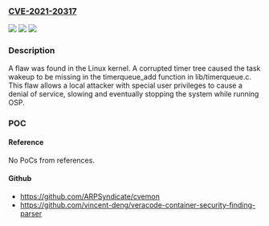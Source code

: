 ### [CVE-2021-20317](https://cve.mitre.org/cgi-bin/cvename.cgi?name=CVE-2021-20317)
![](https://img.shields.io/static/v1?label=Product&message=kernel&color=blue)
![](https://img.shields.io/static/v1?label=Version&message=n%2Fa&color=blue)
![](https://img.shields.io/static/v1?label=Vulnerability&message=CWE-665&color=brighgreen)

### Description

A flaw was found in the Linux kernel. A corrupted timer tree caused the task wakeup to be missing in the timerqueue_add function in lib/timerqueue.c. This flaw allows a local attacker with special user privileges to cause a denial of service, slowing and eventually stopping the system while running OSP.

### POC

#### Reference
No PoCs from references.

#### Github
- https://github.com/ARPSyndicate/cvemon
- https://github.com/vincent-deng/veracode-container-security-finding-parser

